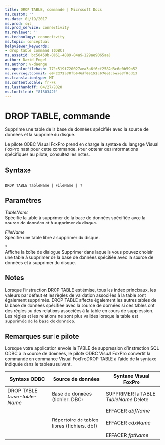 ```yaml
---
title: DROP TABLE, commande | Microsoft Docs
ms.custom: ''
ms.date: 01/19/2017
ms.prod: sql
ms.prod_service: connectivity
ms.reviewer: ''
ms.technology: connectivity
ms.topic: conceptual
helpviewer_keywords:
- drop table command [ODBC]
ms.assetid: bc50459b-8861-4889-84a9-129ae9065aa8
author: David-Engel
ms.author: v-daenge
ms.openlocfilehash: 779c519f720027aea3a6f6cf2587d3c6e0b59b52
ms.sourcegitcommit: e042272a38fb646df05152c676e5cbeae3f9cd13
ms.translationtype: MT
ms.contentlocale: fr-FR
ms.lasthandoff: 04/27/2020
ms.locfileid: "81303420"
---
```

# <a name="drop-table-command"></a>DROP TABLE, commande
Supprime une table de la base de données spécifiée avec la source de données et la supprime du disque.  
  
 Le pilote ODBC Visual FoxPro prend en charge la syntaxe du langage Visual FoxPro natif pour cette commande. Pour obtenir des informations spécifiques au pilote, consultez les notes.  
  
## <a name="syntax"></a>Syntaxe  
  
```  
  
DROP TABLE TableName | FileName | ?  
```  
  
## <a name="settings"></a>Paramètres  
 *TableName*  
 Spécifie la table à supprimer de la base de données spécifiée avec la source de données et à supprimer du disque.  
  
 *FileName*  
 Spécifie une table libre à supprimer du disque.  
  
 ?  
 Affiche la boîte de dialogue Supprimer dans laquelle vous pouvez choisir une table à supprimer de la base de données spécifiée avec la source de données et à supprimer du disque.  
  
## <a name="remarks"></a>Notes  
 Lorsque l’instruction DROP TABLE est émise, tous les index principaux, les valeurs par défaut et les règles de validation associées à la table sont également supprimés. DROP TABLE affecte également les autres tables de la base de données spécifiée avec la source de données si ces tables ont des règles ou des relations associées à la table en cours de suppression. Les règles et les relations ne sont plus valides lorsque la table est supprimée de la base de données.  
  
## <a name="driver-remarks"></a>Remarques sur le pilote  
 Lorsque votre application envoie la TABLE de suppression d’instruction SQL ODBC à la source de données, le pilote ODBC Visual FoxPro convertit la commande en commande Visual FoxProDROP TABLE à l’aide de la syntaxe indiquée dans le tableau suivant.  
  
|Syntaxe ODBC|Source de données|Syntaxe Visual FoxPro|  
|-----------------|-----------------|--------------------------|  
|DROP TABLE *base-table-Name*|Base de données (fichier. DBC)|SUPPRIMER la TABLE *TableName* Delete|  
||Répertoire de tables libres (fichiers. dbf)|EFFACER *dbfName*<br /><br /> EFFACER *cdxName*<br /><br /> EFFACER *fptName*|

